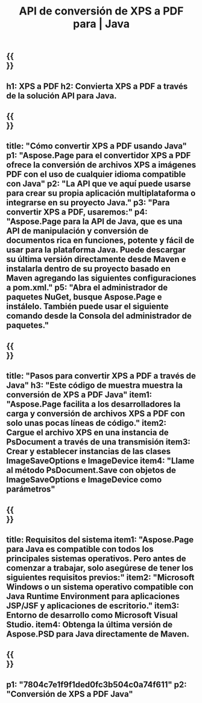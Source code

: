 ﻿---
translation: true
template: /_templates/_conversion-child-java.md
title: API de conversión de XPS a PDF para | Java
url: /java/conversion/xps-to-pdf/
description: Ejemplo de código de conversión de Java para formato XPS a archivo PDF. Utilice este código de ejemplo para convertir XPS a PDF dentro de cualquier aplicación web o de escritorio basada en Java.
informat: XPS
outformat: PDF
otherformats: EPS PS
---

{{<section banner>}}
---
h1: XPS a PDF
h2: Convierta XPS a PDF a través de la solución API para Java.
---

{{<section overview>}}
---
title: "Cómo convertir XPS a PDF usando Java"
p1: "Aspose.Page para el convertidor XPS a PDF ofrece la conversión de archivos XPS a imágenes PDF con el uso de cualquier idioma compatible con Java"
p2: "La API que ve aquí puede usarse para crear su propia aplicación multiplataforma o integrarse en su proyecto Java."
p3: "Para convertir XPS a PDF, usaremos:"
p4: "Aspose.Page para la API de Java, que es una API de manipulación y conversión de documentos rica en funciones, potente y fácil de usar para la plataforma Java. Puede descargar su última versión directamente desde Maven e instalarla dentro de su proyecto basado en Maven agregando las siguientes configuraciones a pom.xml."
p5: "Abra el administrador de paquetes NuGet, busque Aspose.Page e instálelo. También puede usar el siguiente comando desde la Consola del administrador de paquetes."
---

{{<section feature1>}}
---
title: "Pasos para convertir XPS a PDF a través de Java"
h3: "Este código de muestra muestra la conversión de XPS a PDF Java"
item1: "Aspose.Page facilita a los desarrolladores la carga y conversión de archivos XPS a PDF con solo unas pocas líneas de código."
item2: Cargue el archivo XPS en una instancia de PsDocument a través de una transmisión
item3: Crear y establecer instancias de las clases ImageSaveOptions e ImageDevice
item4: "Llame al método PsDocument.Save con objetos de ImageSaveOptions e ImageDevice como parámetros"
---

{{<section feature2>}}
---
title: Requisitos del sistema
item1: "Aspose.Page para Java es compatible con todos los principales sistemas operativos. Pero antes de comenzar a trabajar, solo asegúrese de tener los siguientes requisitos previos:"
item2: "Microsoft Windows o un sistema operativo compatible con Java Runtime Environment para aplicaciones JSP/JSF y aplicaciones de escritorio."
item3: Entorno de desarrollo como Microsoft Visual Studio.
item4: Obtenga la última versión de Aspose.PSD para Java directamente de Maven.
---

{{<section gist>}}
---
p1: "7804c7e1f9f1ded0fc3b504c0a74f611"
p2: "Conversión de XPS a PDF Java"
---
